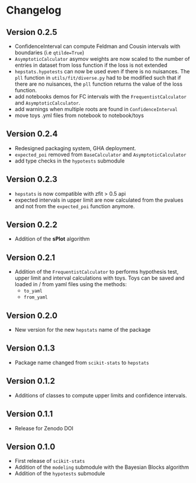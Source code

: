 Changelog
=========

Version 0.2.5
------
- ConfidenceInterval can compute Feldman and Cousin intervals with boundaries (i.e `qtilde=True`)
- `AsymptoticCalculator` asymov weights are now scaled to the number of entries in dataset from loss function if the loss is not extended
- `hepstats.hypotests` can now be used even if there is no nuisances. The `pll` function in `utils/fit/diverse.py` had to be modified such that if there are no nuisances, the `pll` function returns the value of the loss function.
- add notebooks demos for FC intervals with the `FrequentistCalculator` and `AsymptoticCalculator`.
- add warnings when multiple roots are found in `ConfidenceInterval`
- move toys .yml files from notebook to notebook/toys

Version 0.2.4
------
- Redesigned packaging system, GHA deployment.
- `expected_poi` removed from `BaseCalculator` and `AsymptoticCalculator`
- add type checks in the `hypotests` submodule

Version 0.2.3
--------------
- `hepstats` is now compatible with zfit > 0.5 api
- expected intervals in upper limit are now calculated from the pvalues and not from the `expected_poi` function anymore.

Version 0.2.2
--------------
- Addition of the **sPlot** algorithm

Version 0.2.1
--------------
- Addition of the `FrequentistCalculator` to performs hypothesis test, upper limit and interval calculations with toys. Toys can be saved and loaded in / from yaml files using the methods:
    * `to_yaml`
    * `from_yaml`

Version 0.2.0
--------------
- New version for the new `hepstats` name of the package

Version 0.1.3
--------------
- Package name changed from `scikit-stats` to `hepstats`

Version 0.1.2
--------------
- Additions of classes to compute upper limits and confidence intervals.

Version 0.1.1
--------------
- Release for Zenodo DOI

Version 0.1.0
--------------
- First release of `scikit-stats`
- Addition of the `modeling` submodule with the  Bayesian Blocks algorithm
- Addition of the `hypotests` submodule
